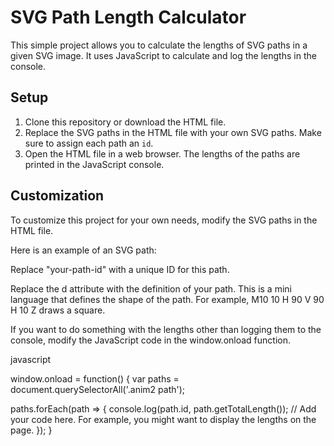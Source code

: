 # SVG Path Length Calculator

This simple project allows you to calculate the lengths of SVG paths in a given SVG image. It uses JavaScript to calculate and log the lengths in the console. 

## Setup

1. Clone this repository or download the HTML file.
2. Replace the SVG paths in the HTML file with your own SVG paths. Make sure to assign each path an `id`.
3. Open the HTML file in a web browser. The lengths of the paths are printed in the JavaScript console.

## Customization

To customize this project for your own needs, modify the SVG paths in the HTML file.

Here is an example of an SVG path:

<path id="your-path-id" d="M10 10 H 90 V 90 H 10 Z" fill="transparent" stroke="black"/>

Replace "your-path-id" with a unique ID for this path.
  
Replace the d attribute with the definition of your path. This is a mini language that defines the shape of the path. For example, M10 10 H 90 V 90 H 10 Z draws a square.


If you want to do something with the lengths other than logging them to the console, modify the JavaScript code in the window.onload function.

javascript

window.onload = function() {
  var paths = document.querySelectorAll('.anim2 path');

  paths.forEach(path => {
    console.log(path.id, path.getTotalLength());
    // Add your code here. For example, you might want to display the lengths on the page.
  });
}




